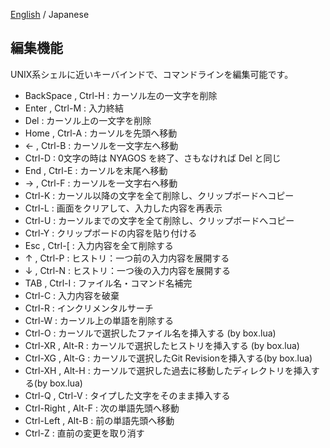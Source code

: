 [English](./03-Readline_en.md) / Japanese

## 編集機能

UNIX系シェルに近いキーバインドで、コマンドラインを編集可能です。

* BackSpace , Ctrl-H : カーソル左の一文字を削除
* Enter , Ctrl-M     : 入力終結
* Del                : カーソル上の一文字を削除
* Home , Ctrl-A      : カーソルを先頭へ移動
* ← , Ctrl-B        : カーソルを一文字左へ移動
* Ctrl-D             : 0文字の時は NYAGOS を終了、さもなければ Del と同じ
* End , Ctrl-E       : カーソルを末尾へ移動
* → , Ctrl-F        : カーソルを一文字右へ移動
* Ctrl-K             : カーソル以降の文字を全て削除し、クリップボードへコピー
* Ctrl-L             : 画面をクリアして、入力した内容を再表示
* Ctrl-U             : カーソルまでの文字を全て削除し、クリップボードへコピー
* Ctrl-Y             : クリップボードの内容を貼り付ける
* Esc , Ctrl-[       : 入力内容を全て削除する
* ↑ , Ctrl-P        : ヒストリ：一つ前の入力内容を展開する
* ↓ , Ctrl-N        : ヒストリ：一つ後の入力内容を展開する
* TAB , Ctrl-I       : ファイル名・コマンド名補完
* Ctrl-C             : 入力内容を破棄
* Ctrl-R             : インクリメンタルサーチ
* Ctrl-W             : カーソル上の単語を削除する
* Ctrl-O             : カーソルで選択したファイル名を挿入する (by box.lua)
* Ctrl-XR , Alt-R    : カーソルで選択したヒストリを挿入する (by box.lua)
* Ctrl-XG , Alt-G    : カーソルで選択したGit Revisionを挿入する(by box.lua)
* Ctrl-XH , Alt-H    : カーソルで選択した過去に移動したディレクトリを挿入する(by box.lua)
* Ctrl-Q , Ctrl-V    : タイプした文字をそのまま挿入する
* Ctrl-Right , Alt-F : 次の単語先頭へ移動
* Ctrl-Left , Alt-B  : 前の単語先頭へ移動
* Ctrl-Z             : 直前の変更を取り消す

<!-- set:fenc=utf8: -->
